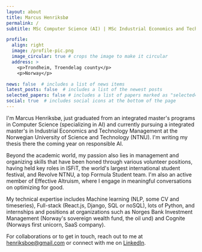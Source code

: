 ```yaml
---
layout: about
title: Marcus Henriksbø
permalink: /
subtitle: MSc Computer Science (AI) | MSc Industrial Economics and Tech Management @NTNU

profile:
  align: right
  image: /profile-pic.png
  image_circular: true # crops the image to make it circular
  address: >
    <p>Trondheim, Troendelag county</p>
    <p>Norway</p>

news: false  # includes a list of news items
latest_posts: false  # includes a list of the newest posts
selected_papers: false # includes a list of papers marked as "selected={true}"
social: true  # includes social icons at the bottom of the page
---
```


I'm Marcus Henriksbø, just graduated from an integrated master's programs in Computer Science (specializing in AI) and currently pursuing a integrated master's in Industrial Economics and Technology Management at the Norwegian University of Science and Technology (NTNU). I'm writing my thesis there the coming year on responsible AI. 

Beyond the academic world, my passion also lies in management and organizing skills that have been honed through various volunteer positions, having held key roles in ISFiT, the world's largest international student festival, and Revolve NTNU, a top Formula Student team. I'm also an active member of Effective Altruism, where I engage in meaningful conversations on optimizing for good.

My technical expertise includes Machine learning (NLP, some CV and timeseries), Full-stack (React.js, Django, SQL or noSQL), lots of Python, and internships and positions at organizations such as Norges Bank Investment Management (Norway's sovereign wealth fund, the oil und) and Cognite (Norways first unicorn, SaaS company).

For collaborations or to get in touch, reach out to me at [henriksboe@gmail.com](mailto:henriksboe@gmail.com) or connect with me on [LinkedIn](www.linkedin.com/in/marcushenriksbo).

